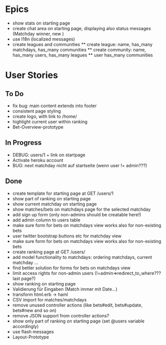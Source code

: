 # Epics
* show stats on starting page
* create chat area on starting page, displaying also status messages (Matchday winner, new )
* use I18n (localized messages)
* create leagues and communities
** create league: name, has_many matchdays, has_many communities
** create community: name, has_many users, has_many leagues
** user has_many communities



# User Stories
## To Do

* fix bug: main content extends into footer
* consistent page styling
* create logo, with link to /home/
* highlight current user within ranking
* Bet-Overview-prototype


## In Progress
* DEBUG: users/1 + link on startpage
* Activate heroku account
* BUG: next matchday nicht auf startseite (wenn user != admin???)

## Done
* create template for starting page at GET /users/1
* show part of ranking on starting page
* show current matchday on starting page
* show matches/bets on matchdays page for the selected matchday
* add sign up form (only non-admins should be creatable here!)
* add admin column to users table
* make sure form for bets on matchdays view works also for non-existing bets
* user twitter bootstrap buttons etc for matchday view
* make sure form for bets on matchdays view works also for non-existing bets
* create ranking page at GET /users/
* add model functionality to matchdays: ordering matchdays, current matchday ...
* find better solution for forms for bets on matchdays view
* limit access rights for non-admin users (!=admin=>redirect_to_where??? last page?)
* show ranking on starting page
* Validierung für Eingaben (Match immer mit Date...)
* transform html.erb -> haml
* CSV import for matches/matchdays
* remove unused controller actions (like bets#edit, bets#update, bets#new and so on)
* remove JSON support from controller actions?
* show only part of ranking on starting page (set @users variable accordingly)
* use flash messages
* Layout-Prototype

